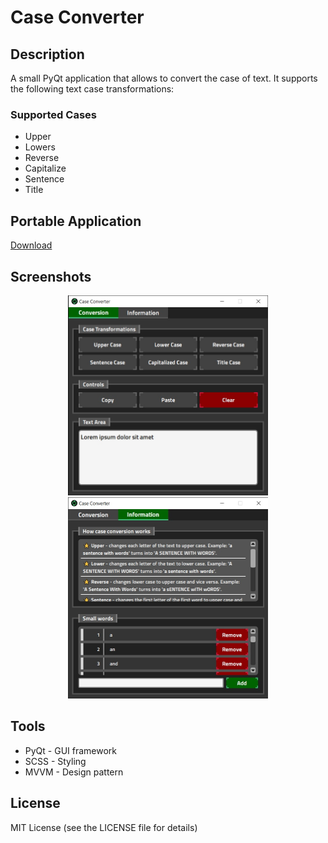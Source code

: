 # Case Converter

## Description
A small PyQt application that allows to convert the case of text. 
It supports the following text case transformations:

### Supported Cases
+ Upper
+ Lowers
+ Reverse 
+ Capitalize
+ Sentence
+ Title

## Portable Application
[Download](https://github.com/I-antiva-I/case_converter/archive/refs/heads/build.zip)

## Screenshots
<p align="center">
  <img src="_repo/screenshots/screenshot_1.jpg" alt="Main Screen" width="320"/>
  <img src="_repo/screenshots/screenshot_2.jpg" alt="Main Screen" width="320"/>
</p>

## Tools
+ PyQt - GUI framework
+ SCSS - Styling
+ MVVM - Design pattern

## License
MIT License (see the LICENSE file for details)
